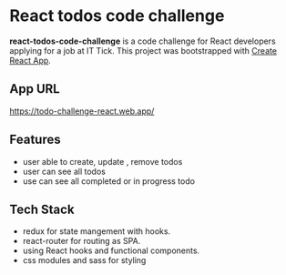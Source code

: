# React todos code challenge
**react-todos-code-challenge** is a code challenge for React developers applying for a job at IT Tick.
This project was bootstrapped with [Create React App](https://github.com/facebook/create-react-app).

## App URL 
https://todo-challenge-react.web.app/

## Features 
- user able to create, update , remove todos 
- user can see all todos 
- use can see all completed or in progress todo 
## Tech Stack 
- redux for state mangement with hooks. 
- react-router for routing as SPA.
- using React hooks and functional components. 
- css modules and sass for styling 
